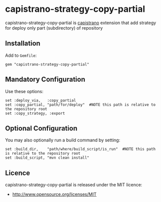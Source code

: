 # capistrano-strategy-copy-partial

capistrano-strategy-copy-partial is [capistrano](https://github.com/capistrano/capistrano) extension that add strategy for deploy only part (subdirectory) of repository

## Installation

Add to `Gemfile`:

    gem "capistrano-strategy-copy-partial"

## Mandatory Configuration

Use these options:

    set :deploy_via,   :copy_partial
    set :copy_partial, "path/for/deploy"  #NOTE this path is relative to the repository root
    set :copy_strategy, :export

## Optional Configuration

You may also optionally run a build command by setting:

    set :build_dir,    "path/where/build_script/is_run"  #NOTE this path is relative to the repository root
    set :build_script, "mvn clean install"


## Licence

capistrano-strategy-copy-partial is released under the MIT licence:

* http://www.opensource.org/licenses/MIT
